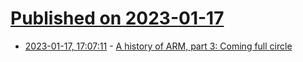 # [Published on 2023-01-17](index.md)

* [2023-01-17, 17:07:11](https://lobste.rs/s/vzsyv2/history_arm_part_3_coming_full_circle) - [A history of ARM, part 3: Coming full circle](https://arstechnica.com/?p=1909069)
